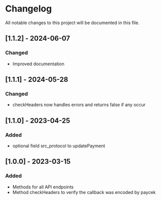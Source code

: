 # Changelog
All notable changes to this project will be documented in this file.

## [1.1.2] - 2024-06-07

### Changed

- Improved documentation

## [1.1.1] - 2024-05-28

### Changed

- checkHeaders now handles errors and returns false if any occur

## [1.1.0] - 2023-04-25

### Added

- optional field src_protocol to updatePayment


## [1.0.0] - 2023-03-15

### Added

- Methods for all API endpoints
- Method checkHeaders to verify the callback was encoded by paycek